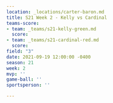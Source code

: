 ```yaml
---
location: _locations/carter-baron.md
title: S21 Week 2 - Kelly vs Cardinal
teams-score:
- team: _teams/s21-kelly-green.md
  score: 
- team: _teams/s21-cardinal-red.md
  score: 
field: "3"
date: 2021-09-19 12:00:00 -0400
season: 21
week: 2
mvp: ''
game-ball: ''
sportsperson: ''

---
```

